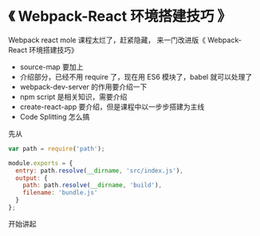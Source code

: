 # 《 Webpack-React 环境搭建技巧 》

Webpack react mole 课程太烂了，赶紧隐藏，
来一门改进版《 Webpack-React 环境搭建技巧》

- source-map 要加上
- 介绍部分，已经不用 require 了，现在用 ES6 模块了，babel 就可以处理了
- webpack-dev-server 的作用要介绍一下
- npm script 是相关知识，需要介绍
- create-react-app 要介绍，但是课程中以一步步搭建为主线
- Code Splitting 怎么搞


先从

```js
var path = require('path');

module.exports = {
  entry: path.resolve(__dirname, 'src/index.js'),
  output: {
    path: path.resolve(__dirname, 'build'),
    filename: 'bundle.js'
  }
};
```

开始讲起
